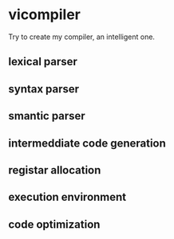 # vicompiler
Try to create my compiler, an intelligent one.

## lexical parser

## syntax parser

## smantic parser

## intermeddiate code generation

## registar allocation

## execution environment

## code optimization
